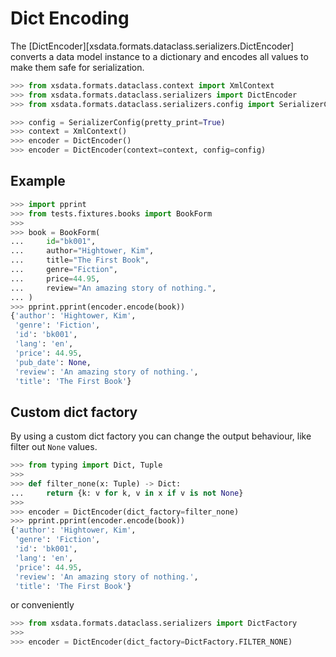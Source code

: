 # Dict Encoding

The [DictEncoder][xsdata.formats.dataclass.serializers.DictEncoder] converts a data
model instance to a dictionary and encodes all values to make them safe for
serialization.

```python
>>> from xsdata.formats.dataclass.context import XmlContext
>>> from xsdata.formats.dataclass.serializers import DictEncoder
>>> from xsdata.formats.dataclass.serializers.config import SerializerConfig

>>> config = SerializerConfig(pretty_print=True)
>>> context = XmlContext()
>>> encoder = DictEncoder()
>>> encoder = DictEncoder(context=context, config=config)

```

## Example

```python
>>> import pprint
>>> from tests.fixtures.books import BookForm
>>>
>>> book = BookForm(
...     id="bk001",
...     author="Hightower, Kim",
...     title="The First Book",
...     genre="Fiction",
...     price=44.95,
...     review="An amazing story of nothing.",
... )
>>> pprint.pprint(encoder.encode(book))
{'author': 'Hightower, Kim',
 'genre': 'Fiction',
 'id': 'bk001',
 'lang': 'en',
 'price': 44.95,
 'pub_date': None,
 'review': 'An amazing story of nothing.',
 'title': 'The First Book'}

```

## Custom dict factory

By using a custom dict factory you can change the output behaviour, like filter out
`None` values.

```python
>>> from typing import Dict, Tuple
>>>
>>> def filter_none(x: Tuple) -> Dict:
...     return {k: v for k, v in x if v is not None}
>>>
>>> encoder = DictEncoder(dict_factory=filter_none)
>>> pprint.pprint(encoder.encode(book))
{'author': 'Hightower, Kim',
 'genre': 'Fiction',
 'id': 'bk001',
 'lang': 'en',
 'price': 44.95,
 'review': 'An amazing story of nothing.',
 'title': 'The First Book'}

```

or conveniently

```python
>>> from xsdata.formats.dataclass.serializers import DictFactory
>>>
>>> encoder = DictEncoder(dict_factory=DictFactory.FILTER_NONE)

```
